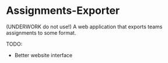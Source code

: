 # Assignments-Exporter
(UNDERWORK do not use!)
 A web application that exports teams assignments to some format.
 
 TODO:
 - Better website interface
 
